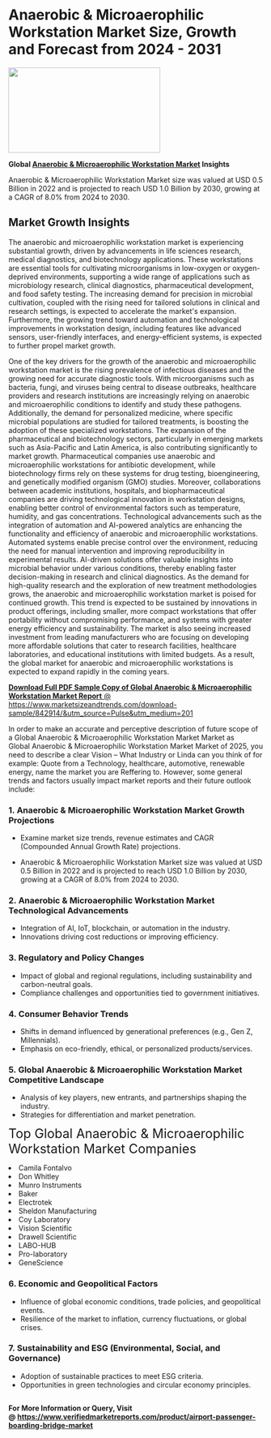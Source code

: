 <H1>Anaerobic & Microaerophilic Workstation Market Size, Growth and Forecast from 2024 - 2031</H1><img class="aligncenter size-medium wp-image-584254" src="https://thirdeyenews.in/wp-content/uploads/2024/09/Global-Market-Research-300x168.jpeg" alt="" width="300" height="168" /><p><strong>Global&nbsp;<a href="https://www.marketsizeandtrends.com/download-sample/842914/&amp;utm_source=Pulse&amp;utm_medium=201">Anaerobic & Microaerophilic Workstation Market</a> Insights</strong></p><p>Anaerobic & Microaerophilic Workstation Market size was valued at USD 0.5 Billion in 2022 and is projected to reach USD 1.0 Billion by 2030, growing at a CAGR of 8.0% from 2024 to 2030.</p><p><h2>Market Growth Insights</h2> <p>The anaerobic and microaerophilic workstation market is experiencing substantial growth, driven by advancements in life sciences research, medical diagnostics, and biotechnology applications. These workstations are essential tools for cultivating microorganisms in low-oxygen or oxygen-deprived environments, supporting a wide range of applications such as microbiology research, clinical diagnostics, pharmaceutical development, and food safety testing. The increasing demand for precision in microbial cultivation, coupled with the rising need for tailored solutions in clinical and research settings, is expected to accelerate the market's expansion. Furthermore, the growing trend toward automation and technological improvements in workstation design, including features like advanced sensors, user-friendly interfaces, and energy-efficient systems, is expected to further propel market growth.</p> <p><a href="download_sample_link"></a></p> <p>One of the key drivers for the growth of the anaerobic and microaerophilic workstation market is the rising prevalence of infectious diseases and the growing need for accurate diagnostic tools. With microorganisms such as bacteria, fungi, and viruses being central to disease outbreaks, healthcare providers and research institutions are increasingly relying on anaerobic and microaerophilic conditions to identify and study these pathogens. Additionally, the demand for personalized medicine, where specific microbial populations are studied for tailored treatments, is boosting the adoption of these specialized workstations. The expansion of the pharmaceutical and biotechnology sectors, particularly in emerging markets such as Asia-Pacific and Latin America, is also contributing significantly to market growth. Pharmaceutical companies use anaerobic and microaerophilic workstations for antibiotic development, while biotechnology firms rely on these systems for drug testing, bioengineering, and genetically modified organism (GMO) studies. Moreover, collaborations between academic institutions, hospitals, and biopharmaceutical companies are driving technological innovation in workstation designs, enabling better control of environmental factors such as temperature, humidity, and gas concentrations. Technological advancements such as the integration of automation and AI-powered analytics are enhancing the functionality and efficiency of anaerobic and microaerophilic workstations. Automated systems enable precise control over the environment, reducing the need for manual intervention and improving reproducibility in experimental results. AI-driven solutions offer valuable insights into microbial behavior under various conditions, thereby enabling faster decision-making in research and clinical diagnostics. As the demand for high-quality research and the exploration of new treatment methodologies grows, the anaerobic and microaerophilic workstation market is poised for continued growth. This trend is expected to be sustained by innovations in product offerings, including smaller, more compact workstations that offer portability without compromising performance, and systems with greater energy efficiency and sustainability. The market is also seeing increased investment from leading manufacturers who are focusing on developing more affordable solutions that cater to research facilities, healthcare laboratories, and educational institutions with limited budgets. As a result, the global market for anaerobic and microaerophilic workstations is expected to expand rapidly in the coming years.</p> <p><a href="get_more_link"></p><p><span class=""><strong>Download Full PDF Sample Copy of Global Anaerobic & Microaerophilic Workstation Market Report</strong> @ <a href="https://www.marketsizeandtrends.com/download-sample/842914/&amp;utm_source=Pulse&amp;utm_medium=201" target="_blank">https://www.marketsizeandtrends.com/download-sample/842914/&amp;utm_source=Pulse&amp;utm_medium=201</a></span></p><p>In order to make an accurate and perceptive description of future scope of a Global&nbsp;Anaerobic & Microaerophilic Workstation Market Market as Global&nbsp;Anaerobic & Microaerophilic Workstation Market Market of 2025, you need to describe a clear Vision &ndash; What Industry or Linda can you think of for example: Quote from a Technology, healthcare, automotive, renewable energy, name the market you are Reffering to. However, some general trends and factors usually impact market reports and their future outlook include:</p><h3>1.&nbsp;<strong>Anaerobic & Microaerophilic Workstation Market Growth Projections</strong></h3><ul><li>Examine market size trends, revenue estimates and CAGR (Compounded Annual Growth Rate) projections.</li><li><p>Anaerobic & Microaerophilic Workstation Market size was valued at USD 0.5 Billion in 2022 and is projected to reach USD 1.0 Billion by 2030, growing at a CAGR of 8.0% from 2024 to 2030.</p></li></ul><h3>2.&nbsp;<strong>Anaerobic & Microaerophilic Workstation Market Technological Advancements</strong></h3><ul><li>Integration of AI, IoT, blockchain, or automation in the industry.</li><li>Innovations driving cost reductions or improving efficiency.</li></ul><h3>3.&nbsp;<strong>Regulatory and Policy Changes</strong></h3><ul><li>Impact of global and regional regulations, including sustainability and carbon-neutral goals.</li><li>Compliance challenges and opportunities tied to government initiatives.</li></ul><h3>4.&nbsp;<strong>Consumer Behavior Trends</strong></h3><ul><li>Shifts in demand influenced by generational preferences (e.g., Gen Z, Millennials).</li><li>Emphasis on eco-friendly, ethical, or personalized products/services.</li></ul><h3>5.&nbsp;<strong>Global Anaerobic & Microaerophilic Workstation Market Competitive Landscape</strong></h3><ul><li>Analysis of key players, new entrants, and partnerships shaping the industry.</li><li>Strategies for differentiation and market penetration.</li></ul><p data-pm-slice="1 1 []"><span style="color: inherit; font-family: inherit; font-size: 25px;">Top Global Anaerobic & Microaerophilic Workstation Market Companies</span></p><div class="" data-test-id=""><p><li>Camila Fontalvo</li><li> Don Whitley</li><li> Munro Instruments</li><li> Baker</li><li> Electrotek</li><li> Sheldon Manufacturing</li><li> Coy Laboratory</li><li> Vision Scientific</li><li> Drawell Scientific</li><li> LABO-HUB</li><li> Pro-laboratory</li><li> GeneScience</li></p></div><h3>6.&nbsp;<strong>Economic and Geopolitical Factors</strong></h3><ul><li>Influence of global economic conditions, trade policies, and geopolitical events.</li><li>Resilience of the market to inflation, currency fluctuations, or global crises.</li></ul><h3>7.&nbsp;<strong>Sustainability and ESG (Environmental, Social, and Governance)</strong></h3><ul><li>Adoption of sustainable practices to meet ESG criteria.</li><li>Opportunities in green technologies and circular economy principles.</li></ul><h2><strong style="font-size: 14px;">For More Information or Query, Visit @&nbsp;</strong><a style="background-color: #ffffff; font-size: 14px;" href="https://www.marketsizeandtrends.com/report/anaerobic-microaerophilic-workstation-market/" target="_blank">https://www.verifiedmarketreports.com/product/airport-passenger-boarding-bridge-market</a></h2>